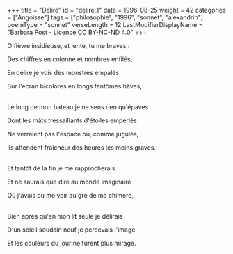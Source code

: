 +++
title = "Délire"
id = "delire_1"
date = 1996-08-25
weight = 42
categories = ["Angoisse"]
tags = ["philosophie", "1996", "sonnet", "alexandrin"]
poemType = "sonnet"
verseLength = 12
LastModifierDisplayName = "Barbara Post - Licence CC BY-NC-ND 4.0"
+++

O fièvre insidieuse, et lente, tu me braves :

Des chiffres en colonne et nombres enfilés,

En délire je vois des monstres empalés

Sur l'écran bicolores en longs fantômes hâves,

 \
Le long de mon bateau je ne sens rien qu'épaves

Dont les mâts tressaillants d'étoiles emperlés

Ne verraient pas l'espace où, comme jugulés,

Ils attendent fraîcheur des heures les moins graves.

 \
Et tantôt de la fin je me rapprocherais

Et ne saurais que dire au monde imaginaire

Où j'avais pu me voir au gré de ma chimère,

 \
Bien après qu'en mon lit seule je délirais

D'un soleil soudain neuf je percevais l'image

Et les couleurs du jour ne furent plus mirage.
